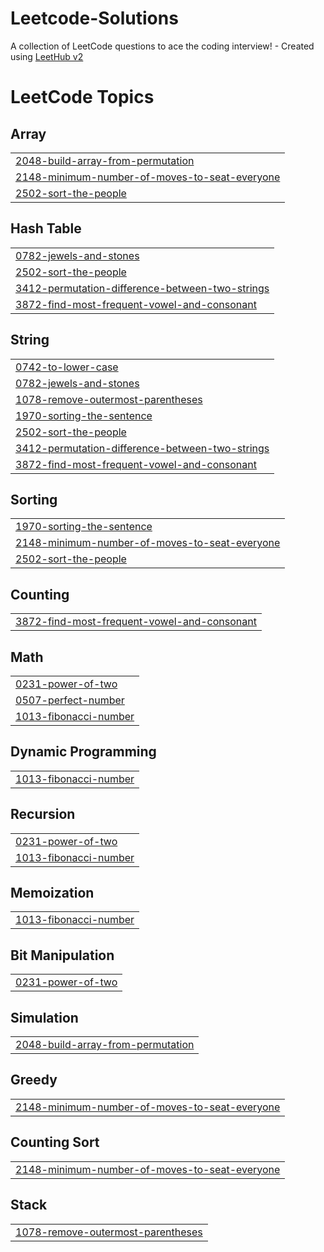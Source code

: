 # Leetcode-Solutions
A collection of LeetCode questions to ace the coding interview! - Created using [LeetHub v2](https://github.com/arunbhardwaj/LeetHub-2.0)

<!---LeetCode Topics Start-->
# LeetCode Topics
## Array
|  |
| ------- |
| [2048-build-array-from-permutation](https://github.com/Prajesh19/Leetcode-Solutions/tree/master/2048-build-array-from-permutation) |
| [2148-minimum-number-of-moves-to-seat-everyone](https://github.com/Prajesh19/Leetcode-Solutions/tree/master/2148-minimum-number-of-moves-to-seat-everyone) |
| [2502-sort-the-people](https://github.com/Prajesh19/Leetcode-Solutions/tree/master/2502-sort-the-people) |
## Hash Table
|  |
| ------- |
| [0782-jewels-and-stones](https://github.com/Prajesh19/Leetcode-Solutions/tree/master/0782-jewels-and-stones) |
| [2502-sort-the-people](https://github.com/Prajesh19/Leetcode-Solutions/tree/master/2502-sort-the-people) |
| [3412-permutation-difference-between-two-strings](https://github.com/Prajesh19/Leetcode-Solutions/tree/master/3412-permutation-difference-between-two-strings) |
| [3872-find-most-frequent-vowel-and-consonant](https://github.com/Prajesh19/Leetcode-Solutions/tree/master/3872-find-most-frequent-vowel-and-consonant) |
## String
|  |
| ------- |
| [0742-to-lower-case](https://github.com/Prajesh19/Leetcode-Solutions/tree/master/0742-to-lower-case) |
| [0782-jewels-and-stones](https://github.com/Prajesh19/Leetcode-Solutions/tree/master/0782-jewels-and-stones) |
| [1078-remove-outermost-parentheses](https://github.com/Prajesh19/Leetcode-Solutions/tree/master/1078-remove-outermost-parentheses) |
| [1970-sorting-the-sentence](https://github.com/Prajesh19/Leetcode-Solutions/tree/master/1970-sorting-the-sentence) |
| [2502-sort-the-people](https://github.com/Prajesh19/Leetcode-Solutions/tree/master/2502-sort-the-people) |
| [3412-permutation-difference-between-two-strings](https://github.com/Prajesh19/Leetcode-Solutions/tree/master/3412-permutation-difference-between-two-strings) |
| [3872-find-most-frequent-vowel-and-consonant](https://github.com/Prajesh19/Leetcode-Solutions/tree/master/3872-find-most-frequent-vowel-and-consonant) |
## Sorting
|  |
| ------- |
| [1970-sorting-the-sentence](https://github.com/Prajesh19/Leetcode-Solutions/tree/master/1970-sorting-the-sentence) |
| [2148-minimum-number-of-moves-to-seat-everyone](https://github.com/Prajesh19/Leetcode-Solutions/tree/master/2148-minimum-number-of-moves-to-seat-everyone) |
| [2502-sort-the-people](https://github.com/Prajesh19/Leetcode-Solutions/tree/master/2502-sort-the-people) |
## Counting
|  |
| ------- |
| [3872-find-most-frequent-vowel-and-consonant](https://github.com/Prajesh19/Leetcode-Solutions/tree/master/3872-find-most-frequent-vowel-and-consonant) |
## Math
|  |
| ------- |
| [0231-power-of-two](https://github.com/Prajesh19/Leetcode-Solutions/tree/master/0231-power-of-two) |
| [0507-perfect-number](https://github.com/Prajesh19/Leetcode-Solutions/tree/master/0507-perfect-number) |
| [1013-fibonacci-number](https://github.com/Prajesh19/Leetcode-Solutions/tree/master/1013-fibonacci-number) |
## Dynamic Programming
|  |
| ------- |
| [1013-fibonacci-number](https://github.com/Prajesh19/Leetcode-Solutions/tree/master/1013-fibonacci-number) |
## Recursion
|  |
| ------- |
| [0231-power-of-two](https://github.com/Prajesh19/Leetcode-Solutions/tree/master/0231-power-of-two) |
| [1013-fibonacci-number](https://github.com/Prajesh19/Leetcode-Solutions/tree/master/1013-fibonacci-number) |
## Memoization
|  |
| ------- |
| [1013-fibonacci-number](https://github.com/Prajesh19/Leetcode-Solutions/tree/master/1013-fibonacci-number) |
## Bit Manipulation
|  |
| ------- |
| [0231-power-of-two](https://github.com/Prajesh19/Leetcode-Solutions/tree/master/0231-power-of-two) |
## Simulation
|  |
| ------- |
| [2048-build-array-from-permutation](https://github.com/Prajesh19/Leetcode-Solutions/tree/master/2048-build-array-from-permutation) |
## Greedy
|  |
| ------- |
| [2148-minimum-number-of-moves-to-seat-everyone](https://github.com/Prajesh19/Leetcode-Solutions/tree/master/2148-minimum-number-of-moves-to-seat-everyone) |
## Counting Sort
|  |
| ------- |
| [2148-minimum-number-of-moves-to-seat-everyone](https://github.com/Prajesh19/Leetcode-Solutions/tree/master/2148-minimum-number-of-moves-to-seat-everyone) |
## Stack
|  |
| ------- |
| [1078-remove-outermost-parentheses](https://github.com/Prajesh19/Leetcode-Solutions/tree/master/1078-remove-outermost-parentheses) |
<!---LeetCode Topics End-->